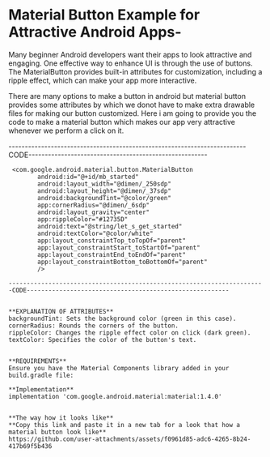 # Material Button Example for Attractive Android Apps-

Many beginner Android developers want their apps to look attractive and engaging. One effective way to enhance UI is through the use of buttons. The MaterialButton provides built-in attributes for customization, including a ripple effect, which can make your app more interactive.

There are many options to make a button in android but material button provides some attributes by which we donot have to make extra drawable files for making our button customized.
Here i am going to provide you the code to make a material button which makes our app very attractive whenever we perform a click on it.

-------------------------------------------------------------------------CODE-------------------------------------------------------
```
 <com.google.android.material.button.MaterialButton
        android:id="@+id/mb_started"
        android:layout_width="@dimen/_250sdp"
        android:layout_height="@dimen/_37sdp"
        android:backgroundTint="@color/green"
        app:cornerRadius="@dimen/_6sdp"
        android:layout_gravity="center"
        app:rippleColor="#12735D"
        android:text="@string/let_s_get_started"
        android:textColor="@color/white"
        app:layout_constraintTop_toTopOf="parent"
        app:layout_constraintStart_toStartOf="parent"
        app:layout_constraintEnd_toEndOf="parent"
        app:layout_constraintBottom_toBottomOf="parent"
        />
        
-----------------------------------------------------------------------CODE--------------------------------------------------------


**EXPLANATION OF ATTRIBUTES**
backgroundTint: Sets the background color (green in this case).
cornerRadius: Rounds the corners of the button.
rippleColor: Changes the ripple effect color on click (dark green).
textColor: Specifies the color of the button's text.


**REQUIREMENTS**
Ensure you have the Material Components library added in your build.gradle file:

**Implementation**
implementation 'com.google.android.material:material:1.4.0'


**The way how it looks like**
**Copy this link and paste it in a new tab for a look that how a material button look like**
https://github.com/user-attachments/assets/f0961d85-adc6-4265-8b24-417b69f5b436






           
